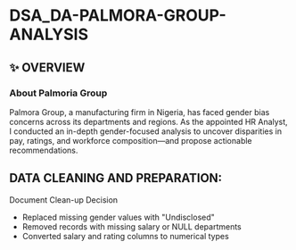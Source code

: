 # DSA_DA-PALMORA-GROUP-ANALYSIS

## ✨ OVERVIEW
### About Palmoria Group

Palmora Group, a manufacturing firm in Nigeria, has faced gender bias concerns across its departments and regions. As the appointed HR Analyst, I conducted an in-depth gender-focused analysis to uncover disparities in pay, ratings, and workforce composition—and propose actionable recommendations.

## DATA CLEANING AND PREPARATION:
Document Clean-up Decision
 - Replaced missing gender values with "Undisclosed"
 - Removed records with missing salary or NULL departments
 - Converted salary and rating columns to numerical types


